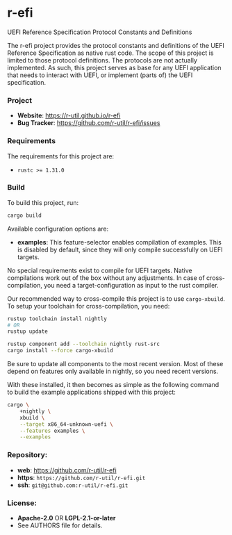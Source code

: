 r-efi
=====

UEFI Reference Specification Protocol Constants and Definitions

The r-efi project provides the protocol constants and definitions of the
UEFI Reference Specification as native rust code. The scope of this project is
limited to those protocol definitions. The protocols are not actually
implemented. As such, this project serves as base for any UEFI application that
needs to interact with UEFI, or implement (parts of) the UEFI specification.

### Project

 * **Website**: <https://r-util.github.io/r-efi>
 * **Bug Tracker**: <https://github.com/r-util/r-efi/issues>

### Requirements

The requirements for this project are:

 * `rustc >= 1.31.0`

### Build

To build this project, run:

```sh
cargo build
```

Available configuration options are:

 * **examples**: This feature-selector enables compilation of examples. This
                 is disabled by default, since they will only compile
                 successfully on UEFI targets.

No special requirements exist to compile for UEFI targets. Native compilations
work out of the box without any adjustments. In case of cross-compilation, you
need a target-configuration as input to the rust compiler.

Our recommended way to cross-compile this project is to use `cargo-xbuild`. To
setup your toolchain for cross-compilation, you need:

```sh
rustup toolchain install nightly
# OR
rustup update

rustup component add --toolchain nightly rust-src
cargo install --force cargo-xbuild
```

Be sure to update all components to the most recent version. Most of these
depend on features only available in nightly, so you need recent versions.

With these installed, it then becomes as simple as the following command to
build the example applications shipped with this project:

```sh
cargo \
    +nightly \
    xbuild \
    --target x86_64-unknown-uefi \
    --features examples \
    --examples
```

### Repository:

 - **web**:   <https://github.com/r-util/r-efi>
 - **https**: `https://github.com/r-util/r-efi.git`
 - **ssh**:   `git@github.com:r-util/r-efi.git`

### License:

 - **Apache-2.0** OR **LGPL-2.1-or-later**
 - See AUTHORS file for details.
